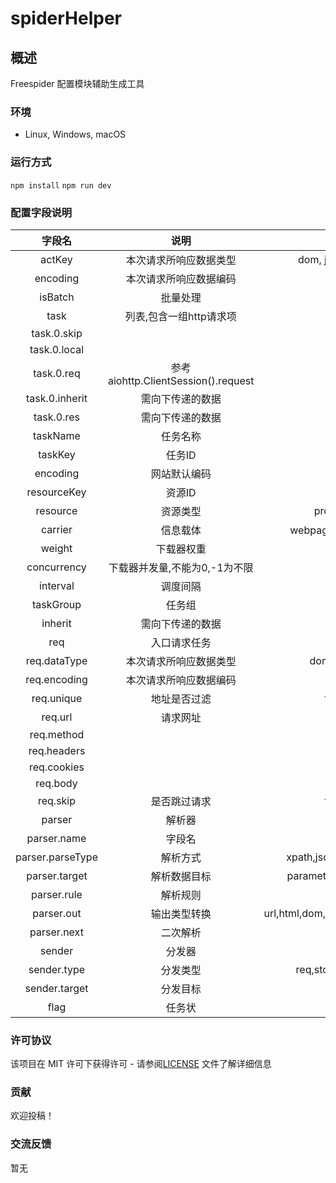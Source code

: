 # spiderHelper

## 概述

Freespider 配置模块辅助生成工具

### 环境

- Linux, Windows, macOS

### 运行方式

`npm install`
`npm run dev`

### 配置字段说明
| 字段名 | 说明 | 选项 |默认值|
| :----: | :----: | :----: | :----: |
| actKey | 本次请求所响应数据类型 | dom, json, jsonp, text ||
| encoding | 本次请求所响应数据编码 |  ||
| isBatch | 批量处理 |  ||
| task | 列表,包含一组http请求项 |  ||
| task.0.skip |  |  | |
| task.0.local|  |  | |
| task.0.req| 参考aiohttp.ClientSession().request |  | |
| task.0.inherit| 需向下传递的数据 |  | |
| task.0.res| 需向下传递的数据 |  | |
| taskName | 任务名称| | |
| taskKey | 任务ID| | |
| encoding | 网站默认编码| | UTF-8|
| resourceKey | 资源ID| | |
| resource | 资源类型| proxy, session| |
| carrier | 信息载体| webpage，app，wechat| webpage|
| weight | 下载器权重| | 1000|
| concurrency | 下载器并发量,不能为0,-1为不限| | -1|
| interval | 调度间隔| | |
| taskGroup | 任务组| | |
| inherit | 需向下传递的数据| | |
| req | 入口请求任务| | |
| req.dataType | 本次请求所响应数据类型| dom, json, jsonp| dom|
| req.encoding | 本次请求所响应数据编码| | UTF-8|
| req.unique | 地址是否过滤| true, false| false|
| req.url | 请求网址| | |
| req.method | | get, post| get|
| req.headers | | | |
| req.cookies | | | |
| req.body | | | |
| req.skip | 是否跳过请求| true, false| false|
| parser | 解析器| | |
| parser.name | 字段名| | |
| parser.parseType | 解析方式| xpath,json,re,str,value,any| any|
| parser.target | 解析数据目标| parameter,res,inherit,prev| parameter|
| parser.rule | 解析规则| | |
| parser.out | 输出类型转换| url,html,dom,range,datetime,list,any| any|
| parser.next | 二次解析| | |
| sender | 分发器| | |
| sender.type | 分发类型| req,store,store-article| |
| sender.target | 分发目标| | |
| flag | 任务状| 0: 正| |

### 许可协议
该项目在 MIT 许可下获得许可 - 请参阅[LICENSE](https://github.com/autospider/spiderHelper/blob/main/LICENSE) 文件了解详细信息

### 贡献
欢迎投稿！
### 交流反馈
暂无 
